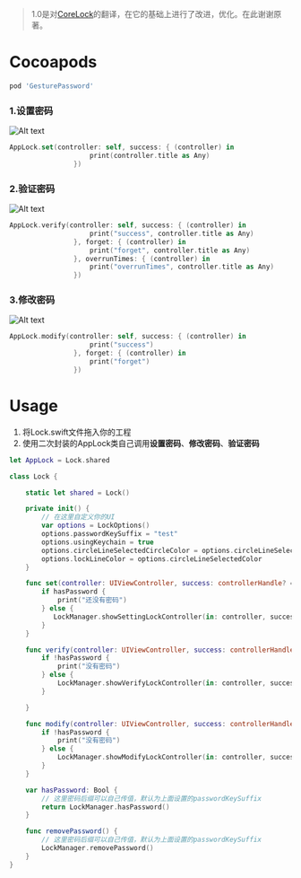 > 1.0是对[CoreLock](https://github.com/CharlinFeng/CoreLock)的翻译，在它的基础上进行了改进，优化。在此谢谢原著。
>

# Cocoapods

```ruby
pod 'GesturePassword'
```



### 1.设置密码


![Alt text](https://github.com/huangboju/GesturePassword/blob/master/Resources/setting.gif)

>

```swift
AppLock.set(controller: self, success: { (controller) in
                    print(controller.title as Any)
                })
```

### 2.验证密码

![Alt text](https://github.com/huangboju/GesturePassword/blob/master/Resources/Verify.gif)


>

```swift
AppLock.verify(controller: self, success: { (controller) in
                    print("success", controller.title as Any)
                }, forget: { (controller) in
                    print("forget", controller.title as Any)
                }, overrunTimes: { (controller) in
                    print("overrunTimes", controller.title as Any)
                })
```

### 3.修改密码

![Alt text](https://github.com/huangboju/GesturePassword/blob/master/Resources/Modify.gif)


>

```swift
AppLock.modify(controller: self, success: { (controller) in
                    print("success")
                }, forget: { (controller) in
                    print("forget")
                })
```

# Usage
1. 将Lock.swift文件拖入你的工程
2. 使用二次封装的AppLock类自己调用**设置密码**、**修改密码**、**验证密码**
```swift
let AppLock = Lock.shared

class Lock {

    static let shared = Lock()

    private init() {
        // 在这里自定义你的UI
        var options = LockOptions()
        options.passwordKeySuffix = "test"
        options.usingKeychain = true
        options.circleLineSelectedCircleColor = options.circleLineSelectedColor
        options.lockLineColor = options.circleLineSelectedColor
    }

    func set(controller: UIViewController, success: controllerHandle? = nil) {
        if hasPassword {
            print("还没有密码")
        } else {
           LockManager.showSettingLockController(in: controller, success: success)
        }
    }

    func verify(controller: UIViewController, success: controllerHandle?, forget: controllerHandle?, overrunTimes: controllerHandle?) {
        if !hasPassword {
            print("没有密码")
        } else {
            LockManager.showVerifyLockController(in: controller, success: success, forget: forget, overrunTimes: overrunTimes)
        }

    }

    func modify(controller: UIViewController, success: controllerHandle?, forget: controllerHandle?) {
        if !hasPassword {
            print("没有密码")
        } else {
            LockManager.showModifyLockController(in: controller, success: success, forget: forget)
        }
    }

    var hasPassword: Bool {
        // 这里密码后缀可以自己传值，默认为上面设置的passwordKeySuffix
        return LockManager.hasPassword()
    }

    func removePassword() {
        // 这里密码后缀可以自己传值，默认为上面设置的passwordKeySuffix
        LockManager.removePassword()
    }
}

```
